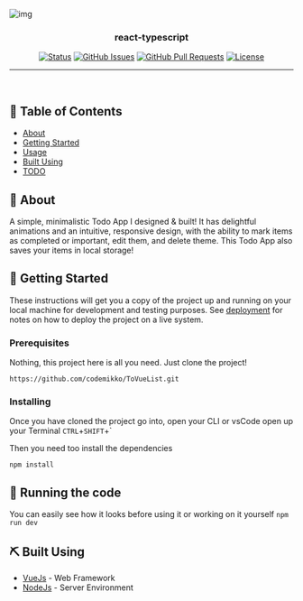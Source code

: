 <!-- Place this tag in your head or just before your close body tag. -->
<script async defer src="https://buttons.github.io/buttons.js"></script>

  ![img](https://i.imgur.com/NJzy96b.png)


<h3 align="center">react-typescript</h3>

<div align="center">

[![Status](https://img.shields.io/badge/status-active-success.svg?style=flat-square)]()
[![GitHub Issues](https://img.shields.io/github/issues/codemikko/ToVueList.svg)](https://github.com/codemikko/ToVueList/issues?style=flat-square)
[![GitHub Pull Requests](https://img.shields.io/github/issues-pr/codemikko/ToVueList.svg?style=flat-square)](https://github.com/codemikko/ToVueList/pulls)
[![License](https://img.shields.io/github/license/codemikko/ToVueList?style=flat-square)](/LICENSE)

</div>

---

<p align="center"> 
    <br> 
</p>

## 📝 Table of Contents

- [About](#about)
- [Getting Started](#getting_started)
- [Usage](#start)
- [Built Using](#built_using)
- [TODO](../TODO.md)


## 🧐 About <a name = "about"></a>

A simple, minimalistic Todo App I designed & built! It has delightful animations and an intuitive, responsive design, with the ability to mark items as completed or important, edit them, and delete theme. This Todo App also saves your items in local storage!




## 🏁 Getting Started <a name = "getting_started"></a>

These instructions will get you a copy of the project up and running on your local machine for development and testing purposes. See [deployment](#deployment) for notes on how to deploy the project on a live system.

### Prerequisites

Nothing, this project here is all you need. Just clone the project!

```Clone
https://github.com/codemikko/ToVueList.git
```

### Installing

Once you have cloned the project go into, open your CLI or vsCode open up your Terminal `CTRL`+`SHIFT`+`

Then you need too install the dependencies
```
npm install
```


## 🔧 Running the code <a name = "start"></a>

You can easily see how it looks before using it or working on it yourself
```npm run dev```


## ⛏️ Built Using <a name = "built_using"></a>

- [VueJs](https://vuejs.org/) - Web Framework
- [NodeJs](https://nodejs.org/en/) - Server Environment

